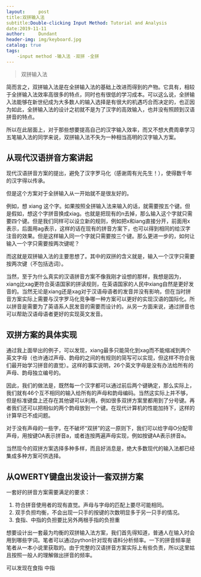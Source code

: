 ```yaml
---
layout:     post
title:双拼输入法
subtitle:Double-clicking Input Method: Tutorial and Analysis
date:2019-11-11
author:     Dundant
header-img: img/keyboard.jpg
catalog: true
tags:
    -input method -输入法 -双拼 -全拼
---
```


> 双拼输入法

简而言之，双拼输入法是在全拼输入法的基础上改进而得到的产物。它具有，相较于全拼输入法效率高很多的特点，同时也有很低的学习成本。可以这么说，全拼输入法能够在新世纪成为大多数人的输入选择是有很大的机遇巧合而决定的，也正因为如此，全拼输入法的设计之初就不是为了汉字的高效输入，也并没有照顾到汉语拼音的特点。

所以在此层面上，对于那些想要提高自己的汉字输入效率，而又不想大费周章学习五笔输入法的同学来说，双拼输入法不失为一种相当高明的汉字输入方案。


## 从现代汉语拼音方案讲起

现代汉语拼音方案的提出，避免了汉字罗马化（感谢周有光先生！），使得数千年的汉字得以传承。

但是这个方案对于全拼输入从一开始就不是很友好的。

例如，想 xiang 这个字。如果按照全拼输入法来输入的话，就需要按五个键。但是假如，想这个字拼音换成xiag。也就是把现有的n去掉，那么输入这个字就只需要四个键。但是我们同样可以设立新的规则，例如把x和iang直接分开，前面用x表示，后面用ag表示，这样的话在现有的拼音方案下，也可以得到相同的给汉字注音的效果。但是这样输入同一个字就只需要按三个键。那么更进一步的，如何让输入一个字只需要按两次键呢？

而这就是双拼输入法的主要思想了。其中的双拼的含义就是，输入一个汉字只需要按两次键（不包括选词）。

当然，至于为什么真实的汉语拼音方案不像我刚才设想的那样，我想是因为，xiang比xag更符合英语国家的拼读规则，在英语国家的人民中xiang自然是更好发音的。当然无论是xiang还是xag对于汉语母语者的发音并没有影响，但在当时拼音方案实际上需要与汉字罗马化竞争哪一种方案可以更好的实现汉语的国际化。所以拼音是需要为了英语系人民发音的需要而设计的。从另一方面来说，通过拼音也可以帮助汉语母语者更好的实现英文发音。


## 双拼方案的具体实现

通过我上面举出的例子，可以发现，xiang最多只能简化到xag而不能缩减到两个英文字母（也许通过声母、韵母的之间的有规则的简写可以实现，但这样不符合我们最开始学习拼音的直觉）。这样的事实说明，26个英文字母是没有办法给所有的声母、韵母独立编号的。

因此，我们的做法是，既然每一个汉字都可以通过前后两个键确定，那么实际上，我们就有46个互不相同的输入给所有的声母和韵母编码。当然这实际上并不够，但是标准键盘上还存在其他键可以利用，例如很多双拼方案里都用到了分号键。再者我们还可以把相似的两个韵母放到一个键。在现代计算机的性能加持下，这样的计算早已不成问题。

对于没有声母的一些字，在不破坏“双拼”的这一原则下，我们可以给字母O分配零声母，用按键OA表示拼音a，或者连按两遍声母实现，例如按键AA表示拼音a。

当然现今的双拼方案选择多种多样，而且好消息是，绝大多数现代的输入法都已经集成多种方案可供选择。


## 从QWERTY键盘出发设计一套双拼方案

一套好的拼音方案需要满足的要求：
1. 符合拼音使用者的现有直觉。声母与字母的匹配上要尽可能相同。
2. 双手负担均衡，不会出现一只手的按键的次数明显多于另一只手的情况。
3. 食指、中指的负担要比另外两根手指的负担重

想要设计出一套最为均衡的双拼输入法方案，我们首先得知道，普通人在输入时会用到哪些字词。笔者可以通过python针对现有语料分析频率。一下的拼音频率是笔者从一本小说里获取的。由于完整的汉语拼音方案实际上有些负责，所以这里姑且按照一般人的理解做出拼音的频率。



可以发现在食指 中指

 
